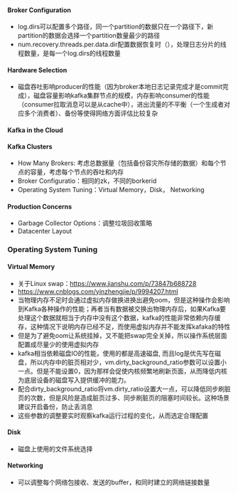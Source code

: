 #### Broker Configuration
* log.dirs可以配置多个路径，同一个partition的数据只在一个路径下，新partition的数据会选择一个partition数量最少的路径
* num.recovery.threads.per.data.dir配置数据恢复时（），处理日志分片的线程数量，是每一个log.dirs的线程数量

#### Hardware Selection
* 磁盘吞吐影响producer的性能（因为broker本地日志记录完成才是commit完成），磁盘容量影响kafka集群节点的规模，内存影响consumer的性能（consumer拉取消息可以是从cache中），进出流量的不平衡（一个生成者对应多个消费者）、备份等使得网络方面评估比较复杂

#### Kafka in the Cloud

#### Kafka Clusters
* How Many Brokers: 考虑总数据量（包括备份容灾所存储的数据）和每个节点的容量，考虑每个节点的吞吐和内存
* Broker Configuratio：相同的zk，不同的borkerid
* Operating System Tuning：Virtual Memory，Disk， Networking

#### Production Concerns
* Garbage Collector Options：调整垃圾回收策略
* Datacenter Layout

### Operating System Tuning
#### Virtual Memory
* 关于Linux swap：https://www.jianshu.com/p/73847b688728
* https://www.cnblogs.com/yinzhengjie/p/9994207.html
* 当物理内存不足时会通过虚拟内存做换进换出避免oom，但是这种操作会影响到Kafka各种操作的性能；再者当有数据被交换出物理内存后，如果Kafka要处理这个数据就相当于内存中没有这个数据，kafka的性能非常依赖内存缓存，这种情况下说明内存已经不足，而使用虚拟内存并不能发挥kafaka的特性
* 但是为了避免oom让系统挂掉，又不能把swap完全关掉，所以操作系统层面配置成尽量少的使用虚拟内存
* kafka相当依赖磁盘IO的性能，使用的都是高速磁盘, 而且log是优先写在磁盘，所以内存中的脏页相对少，vm.dirty_background_ratio参数可以设置小一点。但是不能设置0，因为那样会促使内核频繁地刷新页面，从而降低内核为底层设备的磁盘写入提供缓冲的能力。
* 配合dirty_background_ratio将vm.dirty_ratio设置大一点，可以降低同步刷脏页的次数，但是风险是造成脏页过多、同步刷脏页的阻塞时间较长。这种场景建议开启备份，防止丢消息
* 这些参数的调整要实时观察kafka运行过程的变化，从而选定合理配置

#### Disk
* 磁盘上使用的文件系统选择

#### Networking
* 可以调整每个网络包接收、发送的buffer，和同时建立的网络链接数量
